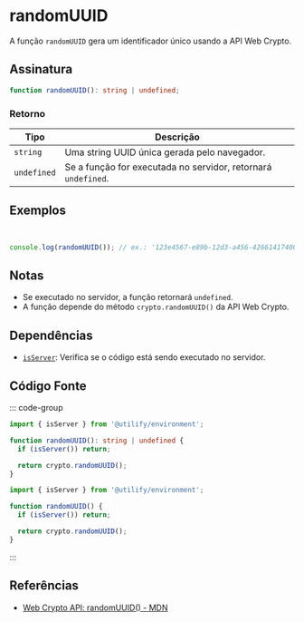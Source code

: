 # randomUUID

A função `randomUUID` gera um identificador único usando a API Web Crypto.

## Assinatura

```typescript
function randomUUID(): string | undefined;
```

### Retorno

| Tipo        | Descrição                                                        |
|-------------|------------------------------------------------------------------|
| `string`    | Uma string UUID única gerada pelo navegador.                     |
| `undefined` | Se a função for executada no servidor, retornará `undefined`.    |

## Exemplos

```typescript


console.log(randomUUID()); // ex.: '123e4567-e89b-12d3-a456-426614174000'
```

## Notas

- Se executado no servidor, a função retornará `undefined`.
- A função depende do método `crypto.randomUUID()` da API Web Crypto.

## Dependências

- [`isServer`](../environment/isServer.md): Verifica se o código está sendo executado no servidor.

## Código Fonte

::: code-group
```typescript
import { isServer } from '@utilify/environment';

function randomUUID(): string | undefined {
  if (isServer()) return;

  return crypto.randomUUID();
}
```

```javascript
import { isServer } from '@utilify/environment';

function randomUUID() {
  if (isServer()) return;

  return crypto.randomUUID();
}
```
:::

## Referências

- [Web Crypto API: randomUUID() - MDN](https://developer.mozilla.org/en-US/docs/Web/API/Crypto/randomUUID)